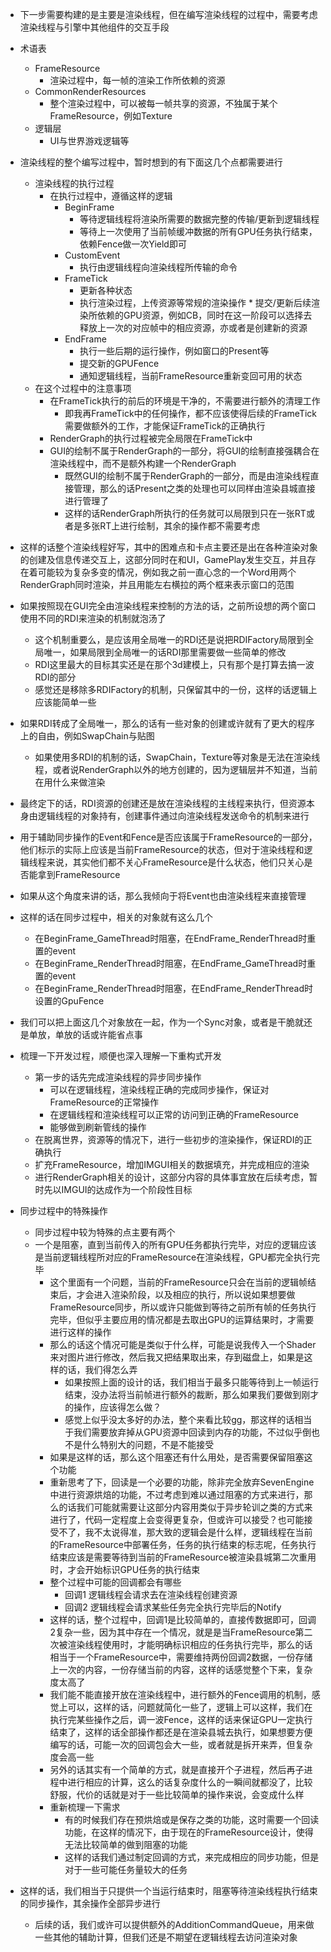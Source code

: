 * 下一步需要构建的是主要是渲染线程，但在编写渲染线程的过程中，需要考虑渲染线程与引擎中其他组件的交互手段
* 术语表
    * FrameResource
        * 渲染过程中，每一帧的渲染工作所依赖的资源
    * CommonRenderResources
        * 整个渲染过程中，可以被每一帧共享的资源，不独属于某个FrameResource，例如Texture
    * 逻辑层
        * UI与世界游戏逻辑等
* 渲染线程的整个编写过程中，暂时想到的有下面这几个点都需要进行
    * 渲染线程的执行过程
        * 在执行过程中，遵循这样的逻辑
            * BeginFrame
                * 等待逻辑线程将渲染所需要的数据完整的传输/更新到逻辑线程
                * 等待上一次使用了当前帧缓冲数据的所有GPU任务执行结束，依赖Fence做一次Yield即可
            * CustomEvent
                * 执行由逻辑线程向渲染线程所传输的命令
            * FrameTick
                * 更新各种状态
                * 执行渲染过程，上传资源等常规的渲染操作                    * 提交/更新后续渲染所依赖的GPU资源，例如CB，同时在这一阶段可以选择去释放上一次的对应帧中的相应资源，亦或者是创建新的资源
            * EndFrame
                * 执行一些后期的运行操作，例如窗口的Present等
                * 提交新的GPUFence
                * 通知逻辑线程，当前FrameResource重新变回可用的状态
    * 在这个过程中的注意事项
        * 在FrameTick执行的前后的环境是干净的，不需要进行额外的清理工作
            * 即我再FrameTick中的任何操作，都不应该使得后续的FrameTick需要做额外的工作，才能保证FrameTick的正确执行
        * RenderGraph的执行过程被完全局限在FrameTick中
        * GUI的绘制不属于RenderGraph的一部分，将GUI的绘制直接强耦合在渲染线程中，而不是额外构建一个RenderGraph
            * 既然GUI的绘制不属于RenderGraph的一部分，而是由渲染线程直接管理，那么的话Present之类的处理也可以同样由渲染县城直接进行管理了
            * 这样的话RenderGraph所执行的任务就可以局限到只在一张RT或者是多张RT上进行绘制，其余的操作都不需要考虑

* 这样的话整个渲染线程好写，其中的困难点和卡点主要还是出在各种渲染对象的创建及信息传递交互上，这部分同时在和UI，GamePlay发生交互，并且存在着可能较为复杂多变的情况，例如我之前一直心念的一个Word用两个RenderGraph同时渲染，并且用能左右横拉的两个框来表示窗口的范围
* 如果按照现在GUI完全由渲染线程来控制的方法的话，之前所设想的两个窗口使用不同的RDI来渲染的机制就泡汤了
    * 这个机制重要么，是应该用全局唯一的RDI还是说把RDIFactory局限到全局唯一，如果局限到全局唯一的话RDI那里需要做一些简单的修改
    * RDI这里最大的目标其实还是在那个3d建模上，只有那个是打算去搞一波RDI的部分
    * 感觉还是移除多RDIFactory的机制，只保留其中的一份，这样的话逻辑上应该能简单一些
* 如果RDI转成了全局唯一，那么的话有一些对象的创建或许就有了更大的程序上的自由，例如SwapChain与贴图
    * 如果使用多RDI的机制的话，SwapChain，Texture等对象是无法在渲染线程，或者说RenderGraph以外的地方创建的，因为逻辑层并不知道，当前在用什么来做渲染
* 最终定下的话，RDI资源的创建还是放在渲染线程的主线程来执行，但资源本身由逻辑线程的对象持有，创建事件通过向渲染线程发送命令的机制来进行
* 用于辅助同步操作的Event和Fence是否应该属于FrameResource的一部分，他们标示的实际上应该是当前FrameResource的状态，但对于渲染线程和逻辑线程来说，其实他们都不关心FrameResource是什么状态，他们只关心是否能拿到FrameResource
* 如果从这个角度来讲的话，那么我倾向于将Event也由渲染线程来直接管理
* 这样的话在同步过程中，相关的对象就有这么几个
    * 在BeginFrame_GameThread时阻塞，在EndFrame_RenderThread时重置的event
    * 在BeginFrame_RenderThread时阻塞，在EndFrame_GameThread时重置的event
    * 在BeginFrame_RenderThread时阻塞，在EndFrame_RenderThread时设置的GpuFence
* 我们可以把上面这几个对象放在一起，作为一个Sync对象，或者是干脆就还是单放，单放的话或许能省点事
* 梳理一下开发过程，顺便也深入理解一下重构式开发
    * 第一步的话先完成渲染线程的异步同步操作
        * 可以在逻辑线程，渲染线程正确的完成同步操作，保证对FrameResource的正常操作
        * 在逻辑线程和渲染线程可以正常的访问到正确的FrameResource
        * 能够做到刷新管线的操作
    * 在脱离世界，资源等的情况下，进行一些初步的渲染操作，保证RDI的正确执行
    * 扩充FrameResource，增加IMGUI相关的数据填充，并完成相应的渲染
    * 进行RenderGraph相关的设计，这部分内容的具体事宜放在后续考虑，暂时先以IMGUI的达成作为一个阶段性目标
* 同步过程中的特殊操作
    * 同步过程中较为特殊的点主要有两个
    * 一个是阻塞，直到当前传入的所有GPU任务都执行完毕，对应的逻辑应该是当前逻辑线程所对应的FrameResource在渲染线程，GPU都完全执行完毕
        * 这个里面有一个问题，当前的FrameResource只会在当前的逻辑帧结束后，才会进入渲染阶段，以及相应的执行，所以说如果想要做FrameResource同步，所以或许只能做到等待之前所有帧的任务执行完毕，但似乎主要应用的情况都是去取出GPU的运算结果时，才需要进行这样的操作
        * 那么的话这个情况可能是类似于什么样，可能是说我传入一个Shader来对图片进行修改，然后我又把结果取出来，存到磁盘上，如果是这样的话，我们得怎么弄
            * 如果按照上面的设计的话，我们相当于最多只能等待到上一帧运行结束，没办法将当前帧进行额外的裁断，那么如果我们要做到刚才的操作，应该得怎么做？
            * 感觉上似乎没太多好的办法，整个来看比较gg，那这样的话相当于我们需要放弃掉从GPU资源中回读到内存的功能，不过似乎倒也不是什么特别大的问题，不是不能接受
        * 如果是这样的话，那么这个阻塞还有什么用处，是否需要保留阻塞这个功能
        * 重新思考了下，回读是一个必要的功能，除非完全放弃SevenEngine中进行资源烘焙的功能，不过考虑到难以通过阻塞的方式来进行，那么的话我们可能就需要让这部分内容用类似于异步轮训之类的方式来进行了，代码一定程度上会变得更复杂，但或许可以接受？也可能接受不了，我不太说得准，那大致的逻辑会是什么样，逻辑线程在当前的FrameResource中部署任务，任务的执行结束的标志呢，任务执行结束应该是需要等待到当前的FrameResource被渲染县城第二次重用时，才会开始标识GPU任务的执行结束
        * 整个过程中可能的回调都会有哪些
            * 回调1 逻辑线程会请求去在渲染线程创建资源
            * 回调2 逻辑线程会请求某些任务完全执行完毕后的Notify
        * 这样的话，整个过程中，回调1是比较简单的，直接传数据即可，回调2复杂一些，因为其中存在一个情况，就是是当FrameResource第二次被渲染线程使用时，才能明确标识相应的任务执行完毕，那么的话相当于一个FrameResource中，需要维持两份回调2数据，一份存储上一次的内容，一份存储当前的内容，这样的话感觉整个下来，复杂度太高了
        * 我们能不能直接开放在渲染线程中，进行额外的Fence调用的机制，感觉上可以，这样的话，问题就简化一些了，逻辑上可以这样，我们在执行完某些操作之后，调一波Fence，这样的话来保证GPU一定执行结束了，这样的话全部操作都还是在渲染县城去执行，如果想要方便编写的话，可能一次的回调包会大一些，或者就是拆开来弄，但复杂度会高一些
        * 另外的话其实有一个简单的方式，就是直接开个子进程，然后再子进程中进行相应的计算，这么的话复杂度什么的一瞬间就都没了，比较舒服，代价的话就是对于一些比较简单的操作来说，会变成什么样
        * 重新梳理一下需求
            * 有的时候我们存在预烘焙或是保存之类的功能，这时需要一个回读功能，在这样的情况下，由于现在的FrameResource设计，使得无法比较简单的做到阻塞的功能
            * 这样的话我们通过制定回调的方式，来完成相应的同步功能，但是对于一些可能任务量较大的任务
* 这样的话，我们相当于只提供一个当运行结束时，阻塞等待渲染线程执行结束的同步操作，其余操作全部异步进行
    * 后续的话，我们或许可以提供额外的AdditionCommandQueue，用来做一些其他的辅助计算，但我们还是不期望在逻辑线程去访问渲染对象